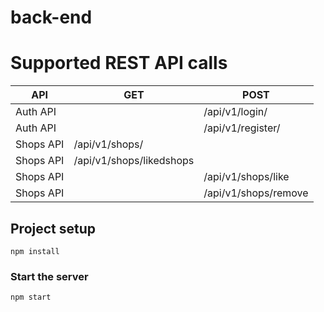 # back-end

# Supported REST API calls

| API       | GET                                | POST                     |      
|-----------|------------------------------------|--------------------------|
| Auth API  |                                    | /api/v1/login/           | 
| Auth API  |                                    | /api/v1/register/        |
| Shops API | /api/v1/shops/                     |                          |
| Shops API | /api/v1/shops/likedshops           |                          |
| Shops API |                                    | /api/v1/shops/like       |
| Shops API |                                    | /api/v1/shops/remove     | 

## Project setup
```
npm install
```

### Start the server
```
npm start
```

